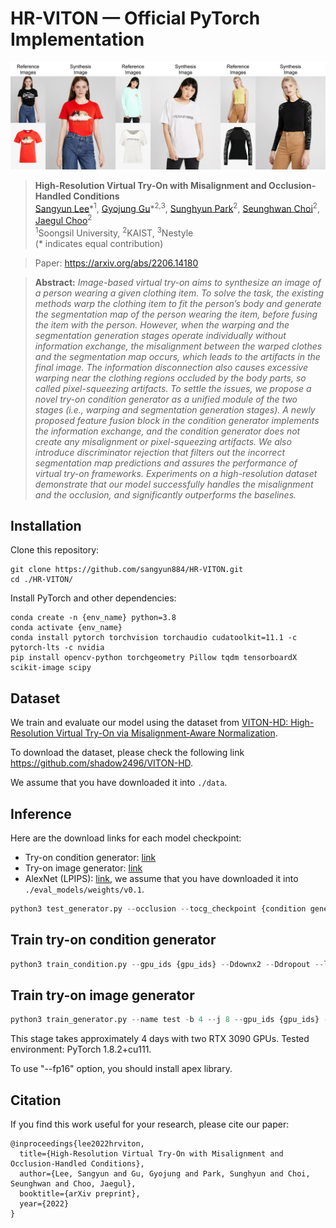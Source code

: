 # HR-VITON &mdash; Official PyTorch Implementation
<!-- This repository contains a PyTorch implementation for our paper "High-Resolution Virtual Try-On with Misalignment and Occlusion-Handled Conditions". -->

![Teaser image](./figures/fig.jpg)

> **High-Resolution Virtual Try-On with Misalignment and Occlusion-Handled Conditions**<br>
> [Sangyun Lee](https://github.com/sangyun884)\*<sup>1</sup>, [Gyojung Gu](https://github.com/koo616)\*<sup>2,3</sup>, [Sunghyun Park](https://psh01087.github.io)<sup>2</sup>, [Seunghwan Choi](https://github.com/shadow2496)<sup>2</sup>, [Jaegul Choo](https://sites.google.com/site/jaegulchoo)<sup>2</sup><br>
> <sup>1</sup>Soongsil University, <sup>2</sup>KAIST, <sup>3</sup>Nestyle<br>
> (* indicates equal contribution)

> Paper: https://arxiv.org/abs/2206.14180<br>

> **Abstract:** *Image-based virtual try-on aims to synthesize an image of a person wearing a given clothing item. To solve the task, the existing methods warp the clothing item to fit the person’s body and generate the segmentation map of the person wearing the item, before fusing the item with the person. However, when the warping and the segmentation generation stages operate individually without information exchange, the misalignment between the warped clothes and the segmentation map occurs, which leads to the artifacts in the final image. The information disconnection also causes excessive warping near the clothing regions occluded by the body parts, so called pixel-squeezing artifacts. To settle the issues, we propose a novel try-on condition generator as a unified module of the two stages (i.e., warping and segmentation generation stages). A newly proposed feature fusion block in the condition generator implements the information exchange, and the condition generator does not create any misalignment or pixel-squeezing artifacts. We also introduce discriminator rejection that filters out the incorrect segmentation map predictions and assures the performance of virtual try-on frameworks. Experiments on a high-resolution dataset demonstrate that our model successfully handles the misalignment and the occlusion, and significantly outperforms the baselines.*

## Installation

Clone this repository:

```
git clone https://github.com/sangyun884/HR-VITON.git
cd ./HR-VITON/
```

Install PyTorch and other dependencies:

```
conda create -n {env_name} python=3.8
conda activate {env_name}
conda install pytorch torchvision torchaudio cudatoolkit=11.1 -c pytorch-lts -c nvidia
pip install opencv-python torchgeometry Pillow tqdm tensorboardX scikit-image scipy
```

## Dataset
We train and evaluate our model using the dataset from [VITON-HD: High-Resolution Virtual Try-On via Misalignment-Aware Normalization](https://github.com/shadow2496/VITON-HD).

To download the dataset, please check the following link https://github.com/shadow2496/VITON-HD.

We assume that you have downloaded it into `./data`.

## Inference

Here are the download links for each model checkpoint:

- Try-on condition generator: [link](https://drive.google.com/file/d/1XJTCdRBOPVgVTmqzhVGFAgMm2NLkw5uQ/view?usp=sharing)
- Try-on image generator: [link](https://drive.google.com/file/d/1BkSA8UJo-6eOkKcXTFOHK80Esc4vBmVC/view?usp=sharing)
- AlexNet (LPIPS): [link](https://drive.google.com/file/d/1FF3BBSDIA3uavmAiuMH6YFCv09Lt8jUr/view?usp=sharing), we assume that you have downloaded it into `./eval_models/weights/v0.1`.

```python
python3 test_generator.py --occlusion --tocg_checkpoint {condition generator ckpt} --gpu_ids {gpu_ids} --gen_checkpoint {image generator ckpt} --datasetting unpaired --dataroot {dataset_path} --data_list {pair_list_textfile}
```

## Train try-on condition generator

```python
python3 train_condition.py --gpu_ids {gpu_ids} --Ddownx2 --Ddropout --lasttvonly --interflowloss --occlusion
```

## Train try-on image generator

```python
python3 train_generator.py --name test -b 4 --j 8 --gpu_ids {gpu_ids} --fp16 --tocg_checkpoint {condition generator ckpt path} --occlusion
```
This stage takes approximately 4 days with two RTX 3090 GPUs. Tested environment: PyTorch 1.8.2+cu111.

To use "--fp16" option, you should install apex library.

## Citation

If you find this work useful for your research, please cite our paper:

```
@inproceedings{lee2022hrviton,
  title={High-Resolution Virtual Try-On with Misalignment and Occlusion-Handled Conditions},
  author={Lee, Sangyun and Gu, Gyojung and Park, Sunghyun and Choi, Seunghwan and Choo, Jaegul},
  booktitle={arXiv preprint},
  year={2022}
}
```
